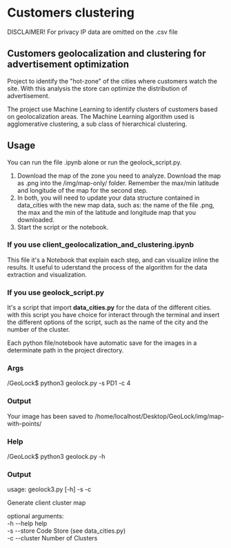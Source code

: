 # Customers clustering

DISCLAIMER! 
For privacy IP data are omitted on the .csv file

## Customers geolocalization and clustering for advertisement optimization
Project to identify the "hot-zone" of the cities where customers watch the site.
With this analysis the store can optimize the distribution of advertisement.

The project use Machine Learning to identify clusters of customers based on geolocalization areas.
The Machine Learning algorithm used is agglomerative clustering, a sub class of hierarchical clustering.

## Usage
You can run the file .ipynb alone or run the geolock_script.py. 

1. Download the map of the zone you need to analyze. Download the map as .png into the /img/map-only/ folder.
   Remember the max/min latitude and longitude of the map for the second step.
3. In both, you will need to update your data structure contained in data_cities with the new map data, 
    such as: the name of the file .png, the max and the min of the latitude and longitude map that you downloaded.
3. Start the script or the notebook.


### If you use  __client_geolocalization_and_clustering.ipynb__
  
  This file it's a Notebook that explain each step, and can visualize inline the results.
  It useful to uderstand the process of the algorithm for the data extraction and visualization.
  
### If you use __geolock_script.py__ 
  
  It's a script that import __data_cities.py__ for the data of the different cities.
  with this script you have choice for interact through the terminal and insert the different
  options of the script, such as the name of the city and the number of the cluster.
  
  
  
Each python file/notebook have automatic save for the images in a determinate path in the project directory.



### Args
/GeoLock$ python3 geolock.py -s PD1 -c 4
 
### Output
  Your image has been saved to 
 /home/localhost/Desktop/GeoLock/img/map-with-points/ 


### Help
/GeoLock$ python3 geolock.py -h

### Output
usage: geolock3.py [-h] -s  -c

Generate client cluster map

optional arguments: <br>
  -h --help      help <br> 
  -s --store     Code Store  (see data_cities.py) <br>
  -c --cluster   Number of Clusters <br>
  
